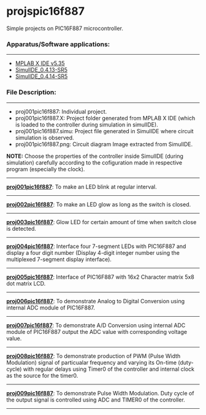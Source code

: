 
<!-- README.md file to the head repository projspic16f887. -->

# projspic16f887
Simple projects on PIC16F887 microcontroller.

### Apparatus/Software applications: 
---
- [MPLAB X IDE v5.35](https://www.microchip.com/en-us/development-tools-tools-and-software/mplab-x-ide)
- [SimulIDE_0.4.13-SR5](https://www.simulide.com/p/home.html)
- [SimulIDE_0.4.14-SR5](https://www.simulide.com/p/home.html)

### File Description:
---
- proj001pic16f887: Individual project.
- proj001pic16f887.X: Project folder generated from MPLAB X IDE (which is loaded to the controller during simulation in simulIDE).
- proj001pic16f887.simu: Project file generated in SimulIDE where circuit simulation is observed.
- proj001pic16f887.png: Circuit diagram Image extracted from SimulIDE.


**NOTE:** Choose the properties of the controller inside SimulIDE (during simulation) carefully according to the cofiguration made in respective program (especially the clock).

---
**[proj001pic16f887](proj001pic16f887)**: To make an LED blink at regular interval.

---
**[proj002pic16f887](proj002pic16f887)**: To make an LED glow as long as the switch is closed.

---
**[proj003pic16f887](proj003pic16f887)**: Glow LED for certain amount of time when switch close is detected.

---
**[proj004pic16f887](proj004pic16f887)**: Interface four 7-segment LEDs with PIC16F887 and display a four digit number (Display 4-digit integer number using the multiplexed 7-segment display interface).

---
**[proj005pic16f887](proj005pic16f887)**: Interface of PIC16F887 with 16x2 Character matrix 5x8 dot matrix LCD.

---
**[proj006pic16f887](proj006pic16f887)**: To demonstrate Analog to Digital Conversion using internal ADC module of PIC16F887.

---
**[proj007pic16f887](proj007pic16f887)**: To demonstrate A/D Conversion using internal ADC module of PIC16F887 output the ADC value with corresponding voltage value.

---
**[proj008pic16f887](proj008pic16f887)**: To demonstrate production of PWM (Pulse Width Modulation) signal of particualar frequency and varying its On-time (duty-cycle) with regular delays using Timer0 of the controller and internal clock as the source for the timer0.

---
**[proj009pic16f887](proj009pic16f887)**: To demonstrate Pulse Width Modulation. Duty cycle of the output signal is controlled using ADC and TIMER0 of the controller.

---
